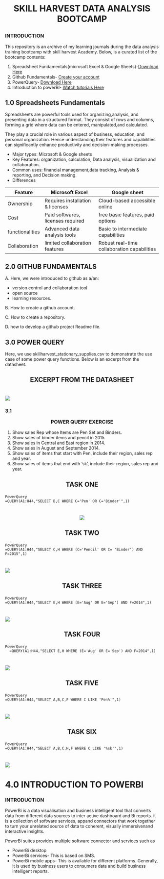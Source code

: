 #  <p align="center"/>SKILL HARVEST DATA ANALYSIS BOOTCAMP</p>


###  INTRODUCTION
This repository is an archive of my learning journals during the data analysis training bootcamp with skill harvest Academy. Below, is a curated list of the bootcamp contents:
1. Spreadsheet Fundamentals(microsoft Excel & Google Sheets)-[Download Here](https://www.microsoft.com/en-ng/)
2. Github Fundamentals- [Create your account](https://github.com/)
3. PowerQuery- [Download Here](https://www.microsoft.com/en-us/download/details.aspx?id=39379&CorrelationId=50f8dd04-db7e-4eb7-9096-e2bd03a44d13)
4. Introduction to powerBI- [Watch tutorials Here](https://www.youtube.com/watch?v=fnA-_iDV_LY&list=PLoyECfvEFOjaMKFbBSKSmnOpEcXqqRegW)

##  1.0  Spreadsheets Fundamentals

Spreadsheets are powerful tools used for organizing,analysis, and presenting data in a structured format. They consist of rows and columns, forming a grid where data can be entered, manipulated,and calculated.

They play a crucial role in various aspect of business, education, and personal organization. Hence understanding their features and capabilities can significantly enhance productivity and decision-making processes.

-   Major types: Microsoft & Google sheets
-   Key Features: organization, calculation, Data analysis, visualization and collaboration.
-   Common uses: financial management,data tracking, Analysis & reporting, and Decision making.
-   Differences

|Feature|Microsoft Excel|Google sheet|
|-|-|-|
|Ownership|Requires installation & licenses|Cloud-based accessible online|
|Cost|Paid softwares, licenses  required|free basic features, paid options|
|functionalities|Advanced data analysis tools|Basic to intermediate capabilities|
|Collaboration|limited collaboration features|Robust real-time collaboration capabilities|


##  2.0  GITHUB FUNDAMENTALS

A. Here, we were introduced to github as a/an:
-   version control and collaboration tool
-   open source
-   learning resources.

B.  How to create a github account.

C.  How to create a repository.

D.  how to develop a github project Readme file. 


##  3.0  POWER QUERY

Here, we use skillharvest_stationary_supplies.csv to demonstrate the use case of some power query functions. Below is an excerpt from the datasheet.

## <p align="center"/>EXCERPT FROM THE DATASHEET</p>

#  <div align="center">
   <img src="BELLO/Dataanalysis.PNG">
   </div>

###   3.1   <p align="center">POWER QUERY EXERCISE</p>
1.   Show sales Rep whose Items are Pen Set and Binders.
2.   Show sales of binder items and pencil in 2015.
3.   Show sales in Central and East region in 2014.
4.   Show sales in August and September 2014.
5.   Show sales of items that start with Pen, include their region, sales rep and year.
6.   Show sales of items that end with ‘sk’, include their region, sales rep and year.

##   <p align="center">TASK ONE</p>

```
PowerQuery
=QUERY(A1:H44,"SELECT B,C WHERE C='Pen' OR C='Binder'",1)
```
#  <div align="center"> <img src="BELLO/Dataanalysis1.PNG"> </div>

##   <p align="center">TASK TWO</p>

```
PowerQuery
=QUERY(A1:H44,"SELECT C,H WHERE (C='Pencil' OR C= 'Binder') AND F=2015",1)
```
#  <div align="center">
   <img src="BELLO/Dataanalysis2.2.png">
   </div>

##   <p align="center">TASK THREE</p>
   
```
PowerQuery
=QUERY(A1:H44,"SELECT E,H WHERE (E='Aug' OR E='Sep') AND F=2014",1)
```
#  <div align="center">
   <img src="BELLO/Dataanalysis3.3.png">
   </div>
   
##   <p align="center">TASK FOUR</p>
 
```
PowerQuery
  =QUERY(A1:H44,"SELECT E,H WHERE (E='Aug' OR E='Sep') AND F=2014",1) 
```
#  <div align="center">
   <img src="BELLO/Dataanalysis4.png">
   </div>
   
##   <p align="center">TASK FIVE</p>
 
```
PowerQuery
=QUERY(A1:H44,"SELECT A,B,C,F WHERE C LIKE 'Pen%'",1)
```
#  <div align="center">
   <img src="BELLO/Dataanalysis5.PNG">
   </div>

##   <p align="center">TASK SIX</p>
   
```
PowerQuery
=QUERY(A1:H44,"SELECT A,B,C,H,F WHERE C LIKE '%sk'",1)
```

#  <div align="center">
   <img src="BELLO/Dataanalysis6.PNG">
   </div>

#   4.0   INTRODUCTION TO POWERBI
###   INTRODUCTION
PowerBi is a data visualisation and business intelligent tool that converts data from different data sources to inter active dashboard and Bi reports. it is a collection of software services, appand connectors that work together to turn your unrelated source of data to coherent, visually immersivenand interactive insights.

PowerBi suites provides multiple software connector and services such as

- PowerBi desktop
- PowerBi services- This is based on SMS.
- PowerBi mobile apps- This is available for different platforms.
Generally, it is used by business users to consumers data and build business intelligent reports. 



